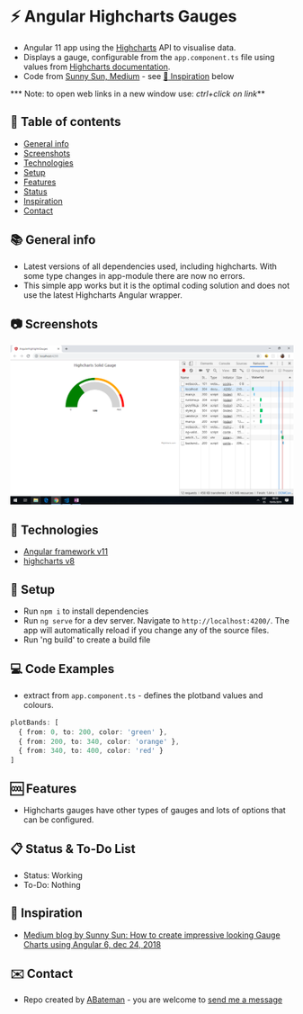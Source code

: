 # :zap: Angular Highcharts Gauges

* Angular 11 app using the [Highcharts](https://www.highcharts.com/) API to visualise data.
* Displays a gauge, configurable from the `app.component.ts` file using values from [Highcharts documentation](https://api.highcharts.com/highcharts/chart#).
* Code from [Sunny Sun, Medium](https://medium.com/@sunnysun_5694) - see [:clap: Inspiration](#clap-inspiration) below

*** Note: to open web links in a new window use: _ctrl+click on link_**

## :page_facing_up: Table of contents

* [General info](#general-info)
* [Screenshots](#screenshots)
* [Technologies](#technologies)
* [Setup](#setup)
* [Features](#features)
* [Status](#status)
* [Inspiration](#inspiration)
* [Contact](#contact)

## :books: General info

* Latest versions of all dependencies used, including highcharts. With some type changes in app-module there are now no errors.
* This simple app works but it is the optimal coding solution and does not use the latest Highcharts Angular wrapper.

## :camera: Screenshots

![Example screenshot](./img/gauge.png)

## :signal_strength: Technologies

* [Angular framework v11](https://angular.io/)
* [highcharts v8](https://www.highcharts.com/)

## :floppy_disk: Setup

* Run `npm i` to install dependencies
* Run `ng serve` for a dev server. Navigate to `http://localhost:4200/`. The app will automatically reload if you change any of the source files.
* Run 'ng build' to create a build file

## :computer: Code Examples

* extract from `app.component.ts` - defines the plotband values and colours.

```typescript
plotBands: [
  { from: 0, to: 200, color: 'green' },
  { from: 200, to: 340, color: 'orange' },
  { from: 340, to: 400, color: 'red' }
]
```

## :cool: Features

* Highcharts gauges have other types of gauges and lots of options that can be configured.

## :clipboard: Status & To-Do List

* Status: Working
* To-Do: Nothing

## :clap: Inspiration

* [Medium blog by Sunny Sun: How to create impressive looking Gauge Charts using Angular 6, dec 24, 2018](https://medium.com/@sunnysun_5694/how-to-create-impressive-looking-gauge-charts-using-angular-6-8f91dfd6fc5c)

## :envelope: Contact

* Repo created by [ABateman](https://www.andrewbateman.org) - you are welcome to [send me a message](https://andrewbateman.org/contact)
